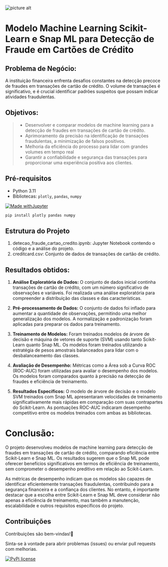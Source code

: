 ![picture alt](http://via.placeholder.com/1000x150 "Title is optional")
# Modelo Machine Learning Scikit-Learn e Snap ML para Detecção de Fraude em Cartões de Crédito

## Problema de Negócio: 

A instituição financeira enfrenta desafios constantes na detecção precoce de fraudes em transações de cartão de crédito. O volume de transações é significativo, e é crucial identificar padrões suspeitos que possam indicar atividades fraudulentas.

## Objetivos:

> - Desenvolver e comparar modelos de machine learning para a detecção de fraudes em transações de cartão de crédito.
> - Aprimoramento da precisão na identificação de transações fraudulentas, a minimização de falsos positivos.
> - Melhoria da eficiência do processo para lidar com grandes volumes em tempo real
> - Garantir a confiabilidade e segurança das transações para proporcionar uma experiência positiva aos clientes.

## Pré-requisitos 

- Python 3.11
- Bibliotecas: `plotly`, `pandas`, `numpy`
  
[![Made withJupyter](https://img.shields.io/badge/Made%20with-Jupyter-orange?style=for-the-badge&logo=Jupyter)](https://jupyter.org/try)

```bash
pip install plotly pandas numpy
```

## Estrutura do Projeto
1. detecao_fraude_cartao_credito.ipynb: Jupyter Notebook contendo o código e a análise do projeto.
2. creditcard.csv: Conjunto de dados de transações de cartão de crédito.

## Resultados obtidos:

1. **Análise Exploratória de Dados:**
O conjunto de dados inicial continha transações de cartão de crédito, com um número significativo de observações e variáveis.
Foi realizada uma análise exploratória para compreender a distribuição das classes e das características.

2. **Pré-processamento de Dados:**
O conjunto de dados foi inflado para aumentar a quantidade de observações, permitindo uma melhor generalização dos modelos.
A normalização e padronização foram aplicadas para preparar os dados para treinamento.

3. **Treinamento de Modelos:**
Foram treinados modelos de árvore de decisão e máquina de vetores de suporte (SVM) usando tanto Scikit-Learn quanto Snap ML.
Os modelos foram treinados utilizando a estratégia de pesos amostrais balanceados para lidar com o desbalanceamento das classes.

4. **Avaliação de Desempenho:**
Métricas como a Área sob a Curva ROC (ROC-AUC) foram utilizadas para avaliar o desempenho dos modelos.
Os modelos foram comparados quanto à precisão na detecção de fraudes e eficiência de treinamento.

5. **Resultados Específicos:**
O modelo de árvore de decisão e o modelo SVM treinados com Snap ML apresentaram velocidades de treinamento significativamente mais rápidas em comparação com suas contrapartes do Scikit-Learn.
As pontuações ROC-AUC indicaram desempenho competitivo entre os modelos treinados com ambas as bibliotecas.

# Conclusão:

O projeto desenvolveu modelos de machine learning para detecção de fraudes em transações de cartão de crédito, comparando eficiência entre Scikit-Learn e Snap ML. Os resultados sugerem que o Snap ML pode oferecer benefícios significativos em termos de eficiência de treinamento, sem comprometer o desempenho preditivo em relação ao Scikit-Learn.

As métricas de desempenho indicam que os modelos são capazes de identificar eficientemente transações fraudulentas, contribuindo para a segurança financeira e a confiança dos clientes. No entanto, é importante destacar que a escolha entre Scikit-Learn e Snap ML deve considerar não apenas a eficiência de treinamento, mas também a manutenção, escalabilidade e outros requisitos específicos do projeto.

## Contribuições
Contribuições são bem-vindas!🫶 

Sinta-se à vontade para abrir problemas (issues) ou enviar pull requests com melhorias.

[![PyPi license](https://badgen.net/pypi/license/pip/)](https://pypi.org/project/pip/)
